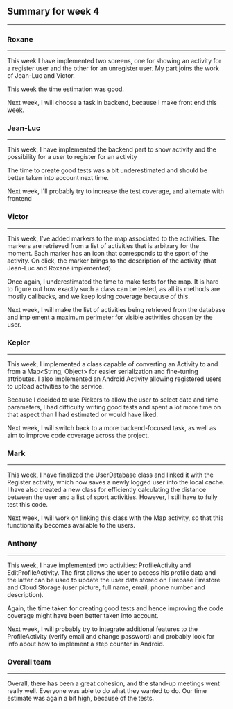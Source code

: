 ## Summary for week 4
 * * *

### Roxane
* * *
This week I have implemented two screens, one for  showing an activity for a register user and the other for an unregister user. My part joins the work of Jean-Luc and Victor.

This week the time estimation was good.

Next week, I will choose a task in backend, because I make front end this week.


### Jean-Luc
* * *
This week, I have implemented the backend part to show activity and the possibility for a user to register for an activity

The time to create good tests was a bit underestimated and should be better taken into account next time.

Next week, I'll probably try to increase the test coverage, and alternate with frontend


### Victor
* * *
This week, I’ve added markers to the map associated to the activities. The markers are retrieved from a list of activities that is arbitrary for the moment. Each marker has an icon that corresponds to the sport of the activity. On click, the marker brings to the description of the activity (that Jean-Luc and Roxane implemented). 

Once again, I underestimated the time to make tests for the map. It is hard to figure out how exactly such a class can be tested, as all its methods are mostly callbacks, and we keep losing coverage because of this.

Next week, I will make the list of activities being retrieved from the database and implement a maximum perimeter for visible activities chosen by the user.


### Kepler
 * * *
This week, I implemented a class capable of converting an Activity to and from a Map<String, Object> for easier serialization and fine-tuning attributes. I also implemented an Android Activity allowing registered users to upload activities to the service.

Because I decided to use Pickers to allow the user to select date and time parameters, I had difficulty writing good tests and spent a lot more time on that aspect than I had estimated or would have liked.

Next week, I will switch back to a more backend-focused task, as well as aim to improve code coverage across the project.


### Mark
* * *

This week, I have finalized the UserDatabase class and linked it with the Register activity, which now saves a newly logged user into the local cache. 
I have also created a new class for efficiently calculating the distance between the user and a list of sport activities. However, I still have to fully test this code.

Next week, I will work on linking this class with the Map activity, so that this functionality becomes available to the users.

### Anthony
 * * *
This week, I have implemented two activities: ProfileActivity and EditProfileActivity. The first allows the user to access his profile data and the latter can be used to update the user data stored on Firebase Firestore and Cloud Storage (user picture, full name, email, phone number and description).

Again, the time taken for creating good tests and hence improving the code coverage might have been better taken into account.

Next week, I will probably try to integrate additional features to the ProfileActivity (verify email and change password) and probably look for info about how to implement a step counter in Android.


### Overall team
* * *
Overall, there has been a great cohesion, and the stand-up meetings went really well. Everyone was able to do what they wanted to do. Our time estimate was again a bit high, because of the tests. 

